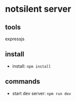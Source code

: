 # notsilent server

## tools

expressjs

## install

- install: `npm install`

## commands

- start dev server: `npm run dev`